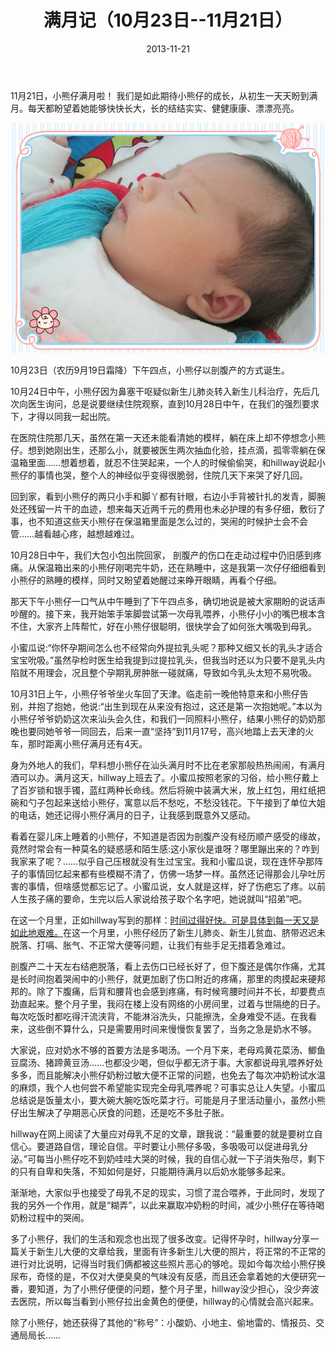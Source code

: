 ﻿---
title: "满月记（10月23日--11月21日）"
date: 2013-11-21
categories: 
  - "parenting_learning"
tags: 
  - "亲子"
  - "满月"
---

11月21日，小熊仔满月啦！ 我们是如此期待小熊仔的成长，从初生一天天盼到满月。每天都盼望着她能够快快长大，长的结结实实、健健康康、漂漂亮亮。

![IMG_7389_副本](/images/11835788004_37aa0c9da4_z.jpg)

10月23日（农历9月19日霜降）下午四点，小熊仔以剖腹产的方式诞生。

10月24日中午，小熊仔因为鼻塞干呕疑似新生儿肺炎转入新生儿科治疗，先后几次向医生询问，总是说要继续住院观察，直到10月28日中午，在我们的强烈要求下，才得以同我一起出院。

在医院住院那几天，虽然在第一天还未能看清她的模样，躺在床上却不停想念小熊仔。想到她刚出生，还那么小，就要被医生两次抽血化验，挂点滴，孤零零躺在保温箱里面……想着想着，就忍不住哭起来，一个人的时候偷偷哭，和hillway说起小熊仔的事情也哭，整个人的神经似乎变得很脆弱，住院几天下来哭了好几回。

回到家，看到小熊仔的两只小手和脚丫都有针眼，右边小手背被针扎的发青，脚腕处还残留一片干的血迹，想来每天近两千元的费用也未必护理的有多仔细，敷衍了事，也不知道这些天小熊仔在保温箱里面是怎么过的，哭闹的时候护士会不会管……越看越心疼，越想越难过。

10月28日中午，我们大包小包出院回家， 剖腹产的伤口在走动过程中仍旧感到疼痛。从保温箱出来的小熊仔刚喝完牛奶，还在熟睡中，这是我第一次仔仔细细看到小熊仔的熟睡的模样，同时又盼望着她醒过来睁开眼睛，再看个仔细。

那天下午小熊仔一口气从中午睡到了下午四点多，确切地说是被大家期盼的说话声吵醒的。接下来，我开始笨手笨脚尝试第一次母乳喂养，小熊仔小小的嘴巴根本含不住，大家齐上阵帮忙，好在小熊仔很聪明，很快学会了如何张大嘴吸到母乳。

小蜜瓜说:“你怀孕期间怎么也不经常向外提拉乳头呢？那种又细又长的乳头才适合宝宝吮吸。”虽然孕检时医生给我提到过提拉乳头，但我当时还以为只要不是乳头内陷就不用理会，况且整个孕期乳房肿胀一碰就痛，导致如今乳头太短不易吮吸。

10月31日上午，小熊仔爷爷坐火车回了天津。临走前一晚他特意来和小熊仔告别，并抱了抱她，他说:“出生到现在从来没有抱过，这还是第一次抱她呢。”本以为小熊仔爷爷奶奶这次来汕头会久住，和我们一同照料小熊仔，结果小熊仔的奶奶那晚也要同她爷爷一同回去，后来一直“坚持”到11月17号，高兴地踏上去天津的火车，那时距离小熊仔满月还有4天。

身为外地人的我们，早料想小熊仔在汕头满月时不比在老家那般热热闹闹，有满月酒可以办。满月这天，hillway上班去了。小蜜瓜按照老家的习俗，给小熊仔戴上了百岁锁和银手镯，蓝红两种长命线。然后将碗中装满大米，放上红包，用红纸把碗和勺子包起来送给小熊仔，寓意以后不愁吃，不愁没钱花。下午接到了单位大姐的电话，她还记得小熊仔满月的日子，让我感到既意外又感动。

看着在婴儿床上睡着的小熊仔，不知道是否因为剖腹产没有经历顺产感受的缘故，竟然时常会有一种莫名的疑惑感和陌生感:这小家伙是谁呀？哪里蹦出来的？咋到我家来了呢？……似乎自己压根就没有生过宝宝。我和小蜜瓜说，现在连怀孕那阵子的事情回忆起来都有些模糊不清了，仿佛一场梦一样。虽然还记得那会儿孕吐厉害的事情，但啥感觉都忘记了。小蜜瓜说，女人就是这样，好了伤疤忘了疼。以前人生孩子痛的要命，生完以后人家说给孩子取个名字吧，她说就叫“招弟”吧。

在这一个月里，正如hillway写到的那样：[时间过得好快。可是具体到每一天又是如此地艰难。](http://www.jfsay.com/archives/1077.html "写在满月时")在这一个月里，小熊仔经历了新生儿肺炎、新生儿贫血、脐带迟迟未脱落、打嗝、胀气、不正常大便等问题，让我们有些手足无措着急难过。

剖腹产二十天左右结疤脱落，看上去伤口已经长好了，但下腹还是偶尔作痛，尤其是长时间抱着哭闹中的小熊仔，就更加剧了伤口附近的疼痛，那里的肉摸起来硬邦邦的。除了下腹痛，后背和腰背也会感到疼痛，有时候弯腰时间并不长，却要费点劲直起来。整个月子里，我闷在楼上没有网络的小房间里，过着与世隔绝的日子。每次吃饭时都吃得汗流浃背，不能淋浴洗头，只能擦洗，全身难受不适。在我看来，这些倒不算什么，只是需要用时间来慢慢恢复罢了，当务之急是奶水不够。

大家说，应对奶水不够的首要方法是多喝汤。一个月下来，老母鸡黄花菜汤、鲫鱼豆腐汤、猪蹄黄豆汤……也都没少喝，但似乎都无济于事。大家都说母乳喂养好处多多，而且能解决小熊仔奶粉过敏大便不正常的问题，也免去了每次冲奶粉试水温的麻烦，我个人也何尝不希望能实现完全母乳喂养呢？可事实总让人失望。小蜜瓜总结说是饭量太小，要大碗大腕吃饭吃菜才行。可能是月子里活动量小，虽然小熊仔出生解决了孕期恶心厌食的问题，还是吃不多肚子胀。

hillway在网上阅读了大量应对母乳不足的文章，跟我说：“最重要的就是要树立自信心。要道路自信，理论自信。平时要让小熊仔多吸，多吸吸可以促进母乳分泌。”可每当小熊仔吃不到奶哇哇大哭的时候，我的自信心就一下子消失殆尽，剩下的只有自卑和失落，不知如何是好，只能期待满月以后奶水能够多起来。

渐渐地，大家似乎也接受了母乳不足的现实，习惯了混合喂养，于此同时，发现了我的另外一个作用，就是“糊弄”，以此来赢取冲奶粉的时间，减少小熊仔在等待喝奶粉过程中的哭闹。

多了小熊仔，我们的生活和观念也出现了很多改变。记得怀孕时，hillway分享一篇关于新生儿大便的文章给我，里面有许多新生儿大便的照片，将正常的不正常的进行对比说明，记得当时我们俩都被这些照片恶心的够呛。现如今每次给小熊仔换尿布，奇怪的是，不仅对大便臭臭的气味没有反感，而且还会拿着她的大便研究一番，要知道，为了小熊仔便便的问题，整个月子里，hillway没少担心，没少奔波去医院，所以每当看到小熊仔拉出金黄色的便便，hillway的心情就会高兴起来。

除了小熊仔，她还获得了其他的“称号”：小酸奶、小地主、偷地雷的、情报员、交通局局长……
